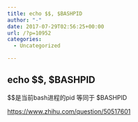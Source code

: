 ```yaml
---
title: echo $$, $BASHPID
author: "-"
date: 2017-07-29T02:56:25+00:00
url: /?p=10952
categories:
  - Uncategorized

---
```

## echo $$, $BASHPID
$$是当前bash进程的pid 等同于 $BASHPID

https://www.zhihu.com/question/50517601